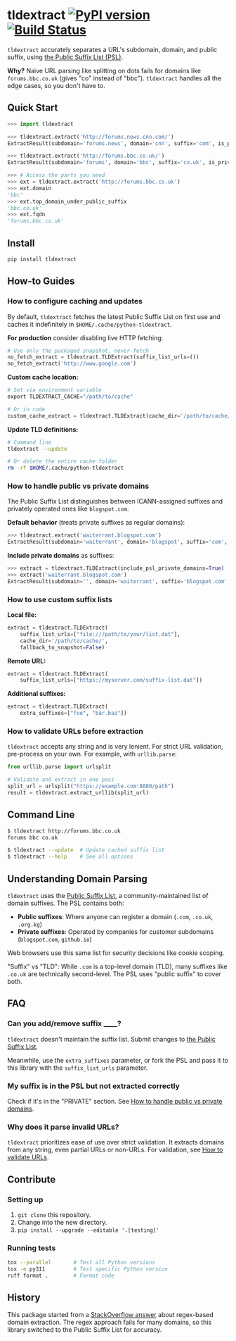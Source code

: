 # tldextract [![PyPI version](https://badge.fury.io/py/tldextract.svg)](https://badge.fury.io/py/tldextract) [![Build Status](https://github.com/john-kurkowski/tldextract/actions/workflows/ci.yml/badge.svg)](https://github.com/john-kurkowski/tldextract/actions/workflows/ci.yml)

`tldextract` accurately separates a URL's subdomain, domain, and public suffix,
using [the Public Suffix List (PSL)](https://publicsuffix.org).

**Why?** Naive URL parsing like splitting on dots fails for domains like
`forums.bbc.co.uk` (gives "co" instead of "bbc"). `tldextract` handles all the
edge cases, so you don't have to.

## Quick Start

```python
>>> import tldextract

>>> tldextract.extract('http://forums.news.cnn.com/')
ExtractResult(subdomain='forums.news', domain='cnn', suffix='com', is_private=False)

>>> tldextract.extract('http://forums.bbc.co.uk/')
ExtractResult(subdomain='forums', domain='bbc', suffix='co.uk', is_private=False)

>>> # Access the parts you need
>>> ext = tldextract.extract('http://forums.bbc.co.uk')
>>> ext.domain
'bbc'
>>> ext.top_domain_under_public_suffix
'bbc.co.uk'
>>> ext.fqdn
'forums.bbc.co.uk'
```

## Install

```zsh
pip install tldextract
```

## How-to Guides

### How to configure caching and updates

By default, `tldextract` fetches the latest Public Suffix List on first use and
caches it indefinitely in `$HOME/.cache/python-tldextract`.

**For production** consider disabling live HTTP fetching:

```python
# Use only the packaged snapshot, never fetch
no_fetch_extract = tldextract.TLDExtract(suffix_list_urls=())
no_fetch_extract('http://www.google.com')
```

**Custom cache location:**

```python
# Set via environment variable
export TLDEXTRACT_CACHE="/path/to/cache"

# Or in code
custom_cache_extract = tldextract.TLDExtract(cache_dir='/path/to/cache/')
```

**Update TLD definitions:**

```zsh
# Command line
tldextract --update

# Or delete the entire cache folder
rm -rf $HOME/.cache/python-tldextract
```

### How to handle public vs private domains

The Public Suffix List distinguishes between ICANN-assigned suffixes and
privately operated ones like `blogspot.com`.

**Default behavior** (treats private suffixes as regular domains):

```python
>>> tldextract.extract('waiterrant.blogspot.com')
ExtractResult(subdomain='waiterrant', domain='blogspot', suffix='com', is_private=False)
```

**Include private domains** as suffixes:

```python
>>> extract = tldextract.TLDExtract(include_psl_private_domains=True)
>>> extract('waiterrant.blogspot.com')
ExtractResult(subdomain='', domain='waiterrant', suffix='blogspot.com', is_private=True)
```

### How to use custom suffix lists

**Local file:**

```python
extract = tldextract.TLDExtract(
    suffix_list_urls=["file:///path/to/your/list.dat"],
    cache_dir='/path/to/cache/',
    fallback_to_snapshot=False)
```

**Remote URL:**

```python
extract = tldextract.TLDExtract(
    suffix_list_urls=["https://myserver.com/suffix-list.dat"])
```

**Additional suffixes:**

```python
extract = tldextract.TLDExtract(
    extra_suffixes=["foo", "bar.baz"])
```

### How to validate URLs before extraction

`tldextract` accepts any string and is very lenient. For strict URL validation,
pre-process on your own. For example, with `urllib.parse`:

```python
from urllib.parse import urlsplit

# Validate and extract in one pass
split_url = urlsplit("https://example.com:8080/path")
result = tldextract.extract_urllib(split_url)
```

## Command Line

```zsh
$ tldextract http://forums.bbc.co.uk
forums bbc co.uk

$ tldextract --update  # Update cached suffix list
$ tldextract --help    # See all options
```

## Understanding Domain Parsing

`tldextract` uses the [Public Suffix List](https://publicsuffix.org), a
community-maintained list of domain suffixes. The PSL contains both:

- **Public suffixes**: Where anyone can register a domain (`.com`, `.co.uk`,
  `.org.kg`)
- **Private suffixes**: Operated by companies for customer subdomains
  (`blogspot.com`, `github.io`)

Web browsers use this same list for security decisions like cookie scoping.

"Suffix" vs "TLD": While `.com` is a top-level domain (TLD), many suffixes like
`.co.uk` are technically second-level. The PSL uses "public suffix" to cover
both.

## FAQ

### Can you add/remove suffix \_\_\_\_?

`tldextract` doesn't maintain the suffix list. Submit changes to
[the Public Suffix List](https://publicsuffix.org/submit/).

Meanwhile, use the `extra_suffixes` parameter, or fork the PSL and pass it to
this library with the `suffix_list_urls` parameter.

### My suffix is in the PSL but not extracted correctly

Check if it's in the "PRIVATE" section. See
[How to handle public vs private domains](#how-to-handle-public-vs-private-domains).

### Why does it parse invalid URLs?

`tldextract` prioritizes ease of use over strict validation. It extracts domains
from any string, even partial URLs or non-URLs. For validation, see
[How to validate URLs](#how-to-validate-urls-before-extraction).

## Contribute

### Setting up

1. `git clone` this repository.
2. Change into the new directory.
3. `pip install --upgrade --editable '.[testing]'`

### Running tests

```zsh
tox --parallel       # Test all Python versions
tox -e py311         # Test specific Python version
ruff format .        # Format code
```

## History

This package started from a
[StackOverflow answer](http://stackoverflow.com/questions/569137/how-to-get-domain-name-from-url/569219#569219)
about regex-based domain extraction. The regex approach fails for many domains,
so this library switched to the Public Suffix List for accuracy.
